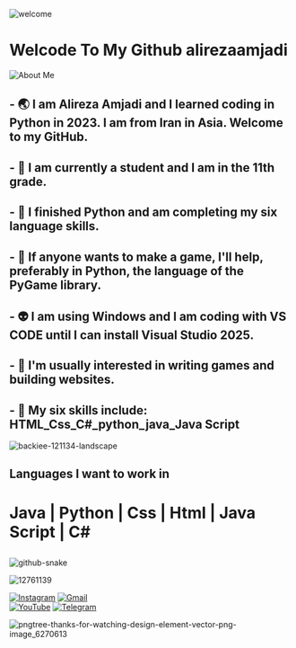 ![welcome](https://github.com/user-attachments/assets/f67e4beb-0474-4bcf-a02e-c08b244a1335)




 


# Welcode To My Github alirezaamjadi






![About Me](https://github.com/user-attachments/assets/e3dfec77-e873-4764-ba0a-08800ec79ec5)





## - 🌏 I am Alireza Amjadi and I learned coding in Python in 2023. I am from Iran in Asia. Welcome to my GitHub.
## - 🔭 I am currently a student and I am in the 11th grade. 
## - 🌱 I finished Python and am completing my six language skills.
## - 👯 If anyone wants to make a game, I'll help, preferably in Python, the language of the PyGame library.
## - 👽 I am using Windows and I am coding with VS CODE until I can install Visual Studio 2025.
## - 📃 I'm usually interested in writing games and building websites.
## - 🧿 My six skills include: HTML_Css_C#_python_java_Java Script
 ![backiee-121134-landscape](https://github.com/user-attachments/assets/ac5bf625-b382-4a64-a1ef-b67b4a352aea)


##




## Languages ​​I want to work in

# Java |  Python |  Css |  Html |  Java Script |  C#
##





![github-snake](https://github.com/user-attachments/assets/87d54cb7-f951-44f8-bdbd-bfbbf0ba73c9)







![12761139](https://github.com/user-attachments/assets/65b57a75-d959-41dd-b268-5037c6cb4575)

[![Instagram](https://img.shields.io/badge/Instagram-E4405F?style=for-the-badge&logo=instagram&logoColor=white)]([[[https://instagram.com/yourinstagram](https://www.instagram.com/alirezaamjadi_?igsh=aHR4bGtxcjh2N2Jz&utm_source=qr)](https://www.instagram.com/alirezaamjadi_?igsh=aHR4bGtxcjh2N2Jz&utm_source=qr](https://www.instagram.com/alirezaamjadi_?igsh=aHR4bGtxcjh2N2Jz&utm_source=qr)))  
[![Gmail](https://img.shields.io/badge/Gmail-D14836?style=for-the-badge&logo=gmail&logoColor=white)](mailto:your.alirezaamjadi1387@gmail.com)  
[![YouTube](https://img.shields.io/badge/YouTube-FF0000?style=for-the-badge&logo=youtube&logoColor=white)]([[https://youtube.com/yourchannel](https://m.youtube.com/@Haj.alirezaYT)](https://m.youtube.com/@Haj.alirezaYT))  
[![Telegram](https://img.shields.io/badge/Telegram-0088CC?style=for-the-badge&logo=telegram&logoColor=white)](https://t.me/Amjadi2008)



![pngtree-thanks-for-watching-design-element-vector-png-image_6270613](https://github.com/user-attachments/assets/38c975a7-47c9-4682-afb9-1644806ee605)

